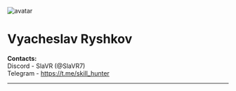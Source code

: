 ![avatar](https://user-images.githubusercontent.com/105281241/207642191-9f6ca082-25e2-467f-80b8-184df266b62b.jpg)
# Vyacheslav Ryshkov
**Contacts:**     
Discord - SlaVR (@SlaVR7)       
Telegram - https://t.me/skill_hunter 
***
